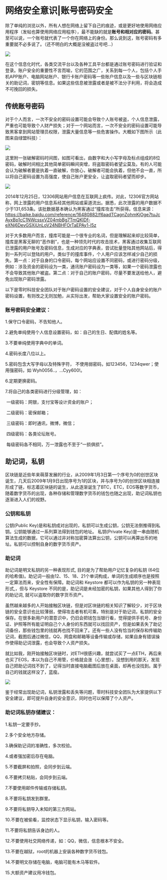 # 网络安全意识|账号密码安全

除了单纯的浏览以外，所有人想在网络上留下自己的痕迹，或是更好地使用网络应用程序（发帖也算使用网络应用程序），最不能缺的就是**账号和相对应的密码**。甚至可以说，一个账号就代表了一个你在网络上的身份。那么说到这，账号密码有多重要就不必多说了。（还不明白的大概是没被盗过号吧...）



![](./assets/1.png)

在这个信息化时代，各类交流平台以及各种工具平台都是通过账号密码进行验证和登录。账户安全的重要性不言而喻，它的范围之广，关系到每一个人，包括个人手机APP账户、电脑网站账户、银行卡账户密码等一些账户信息以及一些与区块链相关的助记词，密钥等信息。如果这些信息被泄露或者是被不法分子利用，将会造成不可挽回的损失。

## 传统账号密码

对于个人而言，一次不安全的密码设置可能会导致个人账号被盗，个人信息泄露，严重也可能导致个人财产损失；对于一个网站而言，一次不安全的密码设置可能导致黑客拿到网站管理员权限，泄露大量信息等一些危害操作。大概如下图所示（此图来自绿盟科技）：

![](./assets/密码强度小故事.png)

这里附一张破解密码时间图，如图可看出，由数字和大小写字母及标点组成的8位密码，破解时间相比其他简单密码瞬间突增，将盗取密码者望尘莫及。有的人可能会认为破解者要是执着一直破解，你放心，破解者可能会执着，但他不会一直，所以将自己密码设置为高强度，使自己账户更安全，让盗取密码者望而却步。

![](./assets/密码破解时间.png)

2014年12月25日，12306网站用户信息在互联网上疯传。对此，12306官方网站称，网上泄露的用户信息系经其他网站或渠道流出。据悉，此次泄露的用户数据不少于131,653条。该批数据基本确认为黑客通过“撞库攻击”所获得。信息来源：https://baike.baidu.com/reference/16480882/f6aadTCagnZohmKjOge7tuJcAyxBp1cC1NWcssxVZ04mbBg7TmQKIDf-eXNj6DevGSXjUnLoV24NBHFOrTaEPAy1-l5z

对于大多数用户而言，撞库可能是一个很专业的名词，但是理解起来却比较简单，撞库是黑客无聊的“恶作剧”，也是一种领先时代的攻击技术，黑客通过收集互联网已泄露的用户账号及密码信息，生成对应的字典表，尝试批量登陆其他网站后，得到一系列可以登陆的用户。类似于的撞库事件，个人用户应该怎样减少自己的损失。第一点：对于自身的口令密码，每个网站应设置不同密码，或进行密码分级，例如：涉及资金的密码设为一类，通讯账户密码设为一类等，如果一个密码泄露也不会导致其他账户被盗。第二点：对于自己的账户密码，尽量不要发送给他人，避免出现账户密码泄露。

以下是零时科技安全团队对于账户密码设置的安全建议，对于个人自身安全的账户密码设置，有则改之无则加勉，从实际出发，帮助大家设置安全的账户密码。

### 账号密码安全建议：

1.保守口令密码，不告知他人。

2.避免单纯使用个人信息设置密码，如：自己的生日、配偶的姓名等。

3.不要单纯使用字典中的单词。

4.密码长度八位以上。

5.密码包含大写字母以及特殊字符， 不使用弱密码，如123456，1234qwer；使用强密码，如  Wyh0056..，...Cyy600!。

6.定期更换密码。

7.将自己的各类密码进行分级管理，如：

​    一级密码：网银，支付宝等设计资金的账户；

​    二级密码：密保邮箱；

​    三级密码：即时通讯，微博，微信；

​    四级密码：各类论坛账号。

​    每级密码各不相同，万一泄露也不至于“一损俱损”。

## 助记词，私钥

区块链是近些年来萌芽发展的行业，从2009年1月3日第一个序号为0的创世区块诞生，几天后2009年1月9日出现序号为1的区块，并与序号为0的创世区块相连接形成了链，标志着区块链的诞生，从此逐渐诞生了BTC，ETC，EOS等数字货币，随着数字货币的出现，各种存储和管理数字货币的钱包也随之出现，助记词私钥也逐渐进入人们的视野。

### 公钥和私钥

公钥(Public Key)是和私钥成对出现的，私钥可以生成公钥，公钥无法倒推得到私钥。公钥能够通过一系列算法得到钱包的地址。
私钥(Private Key)是一串由随机算法生成的数据，它可以通过非对称加密算法算出公钥，公钥可以再算出币的地址。私钥可以控制自身的数字货币资产。

### 助记词

助记词是明文私钥的另一种表现形式, 目的是为了帮助用户记忆复杂的私钥 (64位的哈希值)。助记词一般由12、15、18、21个单词构成，单词的生成顺序也是按照一定算法而来，安全性有保障。助记词和 Keystore 都可以作为私钥的另一种表现形式,，但与 Keystore 不同的是，助记词是未经加密的私钥，如果其他人得到了你的助记词, 就可以盗取你的数字货币资产。

虽然越来越多的人开始接触区块链，但是对区块链的相关知识了解较少，对于区块链的安全意识也比较薄弱，使得攻击者有机可乘，特别是对于助记词，私钥的安全保存。在很多新用户的潜意识中，仍旧会把钱包当银行看，觉得提供手机号、身份证、护照等所有能证明自己个人身份的东西就可以找回资产，但是如果丢失了助记词备份，那些钱包里的钱就再也找不回来了。还有一些人没有恰当的保存和传输助记词，截图后通过微信，QQ，网盘和邮箱等设备传输或存储，如果自身有错误操作使得助记词泄露，也会导致个人资产损失。

就比如我，刚开始接触区块链时，对ETH很感兴趣，就尝试买了一点ETH，再后来也买了EOS，本以为自己不用管，价格就会涨（心里想）。没想到用的那天，发现自己把助记词找不到了，记得当时直接电脑截图后放在桌面，却再也没找到。属于自己的钱就这样没了，蓝瘦。

![](./assets/被盗.jpg)

鉴于经常出现助记词，私钥泄露和丢失等问题，零时科技安全团队为大家提供以下安全建议，即可提升自身的安全意识，同时也可以保障了个人资产。

### 助记词私钥存储建议：

1.私钥一定要手抄。

2.多个安全地方存储。

3.确保助记词的准确性，多次校验。

4.或者强加密后存在电脑。

5.不要截屏和拍照，会同步到云端。

6.不要拷贝粘贴，会同步到云端。

7.不要使用邮件传输或存储私钥。

8.不要将私钥发到群里。

9.不要将私钥导入未知的第三方网站。

10.不要在被偷看，监控状态下显示私钥，输入密码等。

11.不要将私钥告诉身边的人。

12.不要使用社交网络传递，如：QQ，微信，信息根本不安全。

13.不要在越狱，root的机器上安装各种数字货币钱包。

14.不要明文存储在电脑，电脑可能有木马等软件。

15.大额资产建议用冷钱包。